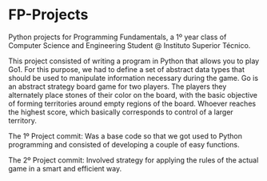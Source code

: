 # FP-Projects
Python projects for Programming Fundamentals, a 1º year class of Computer Science and Engineering Student @ Instituto Superior Técnico.

This project consisted of writing a program in Python that allows you to play Go1. For this purpose, we had to define a set of abstract data types that should be used to manipulate information necessary during the game. 
Go is an abstract strategy board game for two players. The players they alternately place stones of their color on the board, with the basic objective of forming territories around empty regions of the board. Whoever reaches the highest score, which basically corresponds to control of a larger territory. 

The 1º Project commit:
Was a base code so that we got used to Python programming and consisted of developing a couple of easy functions.

The 2º Project commit:
Involved strategy for applying the rules of the actual game in a smart and efficient way.
